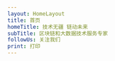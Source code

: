 ```yaml
---
layout: HomeLayout
title: 首页
homeTitle: 技术无疆 链动未来
subTitle: 区块链和大数据技术服务专家 
followUs: 关注我们
print: 打印
---
```

